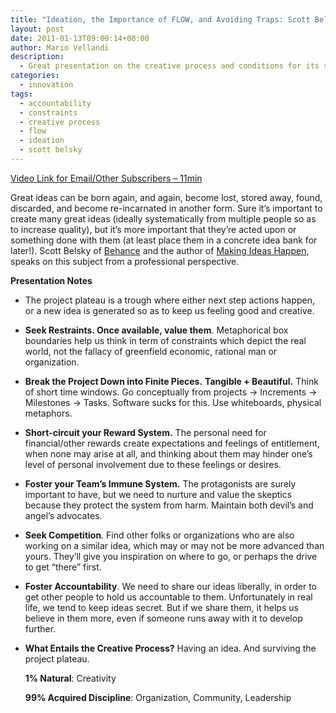```yaml
---
title: "Ideation, the Importance of FLOW, and Avoiding Traps: Scott Belsky"
layout: post
date: 2011-01-13T09:00:14+00:00
author: Mario Vellandi
description:
  - Great presentation on the creative process and conditions for its success. Principles include restraints, chunking, devil's advocates, competition, and accountability.
categories:
  - innovation
tags:
  - accountability
  - constraints
  - creative process
  - flow
  - ideation
  - scott belsky
---
```

[Video Link for Email/Other Subscribers &#8211; 11min](http://www.vimeo.com/13399691)

Great ideas can be born again, and again, become lost, stored away, found, discarded, and become re-incarnated in another form. Sure it&#8217;s important to create many great ideas (ideally systematically from multiple people so as to increase quality), but it&#8217;s more important that they&#8217;re acted upon or something done with them (at least place them in a concrete idea bank for later!). Scott Belsky of [Behance](http://www.behance.com/) and the author of [Making Ideas Happen](http://www.amazon.com/gp/product/159184312X?ie=UTF8&tag=melodinmarke-20&linkCode=as2&camp=1789&creative=390957&creativeASIN=159184312X), speaks on this subject from a professional perspective.

__Presentation Notes__

  * The project plateau is a trough where either next step actions happen, or a new idea is generated so as to keep us feeling good and creative.
  * **Seek Restraints. Once available, value them**. Metaphorical box boundaries help us think in term of constraints which depict the real world, not the fallacy of greenfield economic, rational man or organization.
  * **Break the Project Down into Finite Pieces.** **Tangible + Beautiful.** Think of short time windows. Go conceptually from projects -> Increments -> Milestones -> Tasks. Software sucks for this. Use whiteboards, physical metaphors.
  * **Short-circuit your Reward System.** The personal need for financial/other rewards create expectations and feelings of entitlement, when none may arise at all, and thinking about them may hinder one&#8217;s level of personal involvement due to these feelings or desires.
  * **Foster your Team&#8217;s Immune System.** The protagonists are surely important to have, but we need to nurture and value the skeptics because they protect the system from harm. Maintain both devil&#8217;s and angel&#8217;s advocates.
  * **Seek Competition**. Find other folks or organizations who are also working on a similar idea, which may or may not be more advanced than yours. They&#8217;ll give you inspiration on where to go, or perhaps the drive to get &#8220;there&#8221; first.
  * **Foster Accountability**. We need to share our ideas liberally, in order to get other people to hold us accountable to them. Unfortunately in real life, we tend to keep ideas secret. But if we share them, it helps us believe in them more, even if someone runs away with it to develop further.
  * **What Entails the Creative Process?** Having an idea. And surviving the project plateau.

    **1% Natural**: Creativity

    **99% Acquired Discipline**: Organization, Community, Leadership
